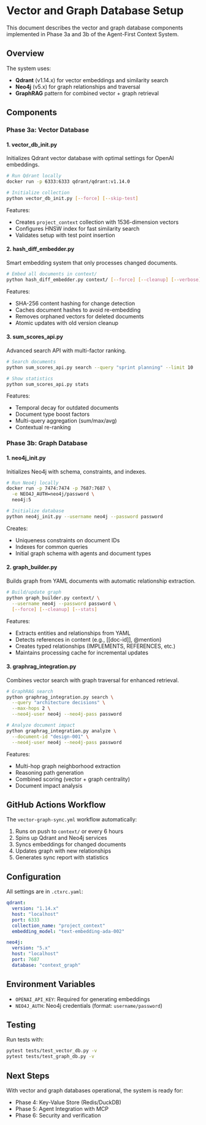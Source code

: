 # Vector and Graph Database Setup

This document describes the vector and graph database components implemented in Phase 3a and 3b of the Agent-First Context System.

## Overview

The system uses:
- **Qdrant** (v1.14.x) for vector embeddings and similarity search
- **Neo4j** (v5.x) for graph relationships and traversal
- **GraphRAG** pattern for combined vector + graph retrieval

## Components

### Phase 3a: Vector Database

#### 1. vector_db_init.py
Initializes Qdrant vector database with optimal settings for OpenAI embeddings.

```bash
# Run Qdrant locally
docker run -p 6333:6333 qdrant/qdrant:v1.14.0

# Initialize collection
python vector_db_init.py [--force] [--skip-test]
```

Features:
- Creates `project_context` collection with 1536-dimension vectors
- Configures HNSW index for fast similarity search
- Validates setup with test point insertion

#### 2. hash_diff_embedder.py
Smart embedding system that only processes changed documents.

```bash
# Embed all documents in context/
python hash_diff_embedder.py context/ [--force] [--cleanup] [--verbose]
```

Features:
- SHA-256 content hashing for change detection
- Caches document hashes to avoid re-embedding
- Removes orphaned vectors for deleted documents
- Atomic updates with old version cleanup

#### 3. sum_scores_api.py
Advanced search API with multi-factor ranking.

```bash
# Search documents
python sum_scores_api.py search --query "sprint planning" --limit 10

# Show statistics
python sum_scores_api.py stats
```

Features:
- Temporal decay for outdated documents
- Document type boost factors
- Multi-query aggregation (sum/max/avg)
- Contextual re-ranking

### Phase 3b: Graph Database

#### 1. neo4j_init.py
Initializes Neo4j with schema, constraints, and indexes.

```bash
# Run Neo4j locally
docker run -p 7474:7474 -p 7687:7687 \
  -e NEO4J_AUTH=neo4j/password \
  neo4j:5

# Initialize database
python neo4j_init.py --username neo4j --password password
```

Creates:
- Uniqueness constraints on document IDs
- Indexes for common queries
- Initial graph schema with agents and document types

#### 2. graph_builder.py
Builds graph from YAML documents with automatic relationship extraction.

```bash
# Build/update graph
python graph_builder.py context/ \
  --username neo4j --password password \
  [--force] [--cleanup] [--stats]
```

Features:
- Extracts entities and relationships from YAML
- Detects references in content (e.g., [[doc-id]], @mention)
- Creates typed relationships (IMPLEMENTS, REFERENCES, etc.)
- Maintains processing cache for incremental updates

#### 3. graphrag_integration.py
Combines vector search with graph traversal for enhanced retrieval.

```bash
# GraphRAG search
python graphrag_integration.py search \
  --query "architecture decisions" \
  --max-hops 2 \
  --neo4j-user neo4j --neo4j-pass password

# Analyze document impact
python graphrag_integration.py analyze \
  --document-id "design-001" \
  --neo4j-user neo4j --neo4j-pass password
```

Features:
- Multi-hop graph neighborhood extraction
- Reasoning path generation
- Combined scoring (vector + graph centrality)
- Document impact analysis

## GitHub Actions Workflow

The `vector-graph-sync.yml` workflow automatically:
1. Runs on push to `context/` or every 6 hours
2. Spins up Qdrant and Neo4j services
3. Syncs embeddings for changed documents
4. Updates graph with new relationships
5. Generates sync report with statistics

## Configuration

All settings are in `.ctxrc.yaml`:

```yaml
qdrant:
  version: "1.14.x"
  host: "localhost"
  port: 6333
  collection_name: "project_context"
  embedding_model: "text-embedding-ada-002"

neo4j:
  version: "5.x"
  host: "localhost"
  port: 7687
  database: "context_graph"
```

## Environment Variables

- `OPENAI_API_KEY`: Required for generating embeddings
- `NEO4J_AUTH`: Neo4j credentials (format: `username/password`)

## Testing

Run tests with:
```bash
pytest tests/test_vector_db.py -v
pytest tests/test_graph_db.py -v
```

## Next Steps

With vector and graph databases operational, the system is ready for:
- Phase 4: Key-Value Store (Redis/DuckDB)
- Phase 5: Agent Integration with MCP
- Phase 6: Security and verification
